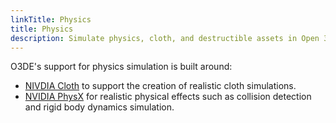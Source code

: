 ```yaml
---
linkTitle: Physics
title: Physics
description: Simulate physics, cloth, and destructible assets in Open 3D Engine (O3DE).
---
```


O3DE's support for physics simulation is built around:

<!-- * [NIVDIA Blast](nvidia-blast) to provide fast, high-fidelity destruction simulation. -->
* [NIVDIA Cloth](./nvidia-cloth) to support the creation of realistic cloth simulations.
* [NVIDIA PhysX](nvidia-physx) for realistic physical effects such as collision detection and rigid body dynamics simulation. 
